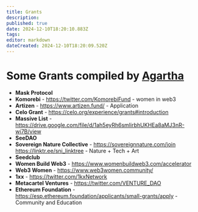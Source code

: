 ```yaml
---
title: Grants
description: 
published: true
date: 2024-12-10T18:20:10.883Z
tags: 
editor: markdown
dateCreated: 2024-12-10T18:20:09.520Z
---
```



# Some Grants compiled by [Agartha](https://flame-spice-8c2.notion.site/GRANTS-779361aa5feb4db6977280c820410e8c)
- **Mask Protocol**
- **Komorebi** - https://twitter.com/KomorebiFund - women in web3
- **Artizen** - https://www.artizen.fund/ - Application
- **Celo Grant** - https://celo.org/experience/grants#introduction
- **Massive List** - https://drive.google.com/file/d/1ah5eyRh6smIirbhUKHEa8aMJ3nR-wi7B/view
- **SeeDAO**
- **Sovereign Nature Collective** - https://sovereignnature.com/join https://linktr.ee/sni_linktree - Nature + Tech + Art
- **Seedclub**
- **Women Build Web3** - https://www.womenbuildweb3.com/accelerator
- **Web3 Women** - https://www.web3women.community/
- **1xx** - https://twitter.com/1kxNetwork
- **Metacartel Ventures** - https://twitter.com/VENTURE_DAO
- **Ethereum Foundation** - https://esp.ethereum.foundation/applicants/small-grants/apply - Community and Education